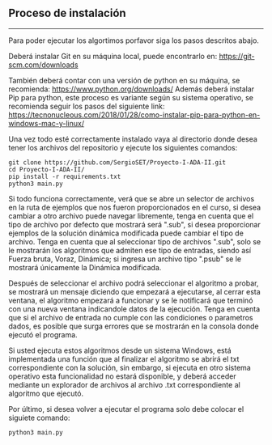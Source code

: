 ## Proceso de instalación
***
Para poder ejecutar los algortimos porfavor siga los pasos descritos abajo. 

Deberá instalar Git en su máquina local, puede encontrarlo en: https://git-scm.com/downloads

También deberá contar con una versión de python en su máquina, se recomienda: https://www.python.org/downloads/
Además deberá instalar Pip para python, este proceso es variante según su sistema operativo, se recomienda seguir los pasos del siguiente link: https://tecnonucleous.com/2018/01/28/como-instalar-pip-para-python-en-windows-mac-y-linux/

Una vez todo esté correctamente instalado vaya al directorio donde desea tener los archivos del repositorio y ejecute los siguientes comandos:
```
git clone https://github.com/SergioSET/Proyecto-I-ADA-II.git
cd Proyecto-I-ADA-II/
pip install -r requirements.txt
python3 main.py
```
Si todo funciona correctamente, verá que se abre un selector de archivos en la ruta de ejemplos que nos fueron proporcionados en el curso, si desea cambiar a otro archivo puede navegar libremente, tenga en cuenta que el tipo de archivo por defecto que mostrará será ".sub", si desea proporcionar ejemplos de la solución dinámica modificada puede cambiar el tipo de archivo. Tenga en cuenta que al seleccionar tipo de archivos ".sub", solo se le mostrarán los algoritmos que admiten ese tipo de entradas, siendo así Fuerza bruta, Voraz, Dinámica; si ingresa un archivo tipo ".psub" se le mostrará únicamente la Dinámica modificada.

Después de seleccionar el archivo podrá seleccionar el algoritmo a probar, se mostrará un mensaje diciendo que empezará a ejecutarse, al cerrar esta ventana, el algoritmo empezará a funcionar y se le notificará que terminó con una nueva ventana indicandole datos de la ejecución. Tenga en cuenta que si el archivo de entrada no cumple con las condiciones o parametros dados, es posible que surga errores que se mostrarán en la consola donde ejecutó el programa.

Si usted ejecuta estos algoritmos desde un sistema Windows, está implementada una función que al finalizar el algoritmo se abrirá el txt correspondiente con la solución, sin embargo, si ejecuta en otro sistema operativo esta funcionalidad no estará disponible, y deberá acceder mediante un explorador de archivos al archivo .txt correspondiente al algoritmo que ejecutó.

Por último, si desea volver a ejecutar el programa solo debe colocar el siguiete comando:
```
python3 main.py
```
